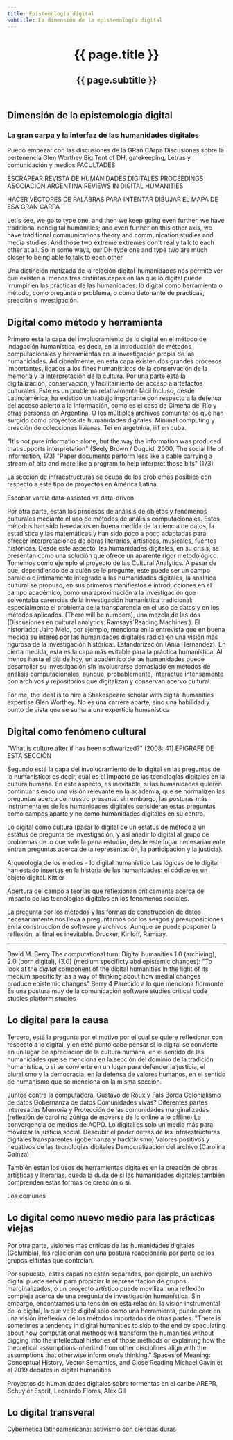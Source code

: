 ```yaml
---
title: Epistemología digital
subtitle: La dimensión de la epistemología digital
---
```


<header class="chapter-headers">
  <h1>{{ page.title }}</h1>
  <h2>{{ page.subtitle }}</h2>
</header>

## Dimensión de la epistemología digital

### La gran carpa y la interfaz de las humanidades digitales
Puedo empezar con las discusiones de la GRan CArpa
Discusiones sobre la pertenencia
Glen Worthey Big Tent of DH, gatekeeping, 
Letras y comunicación y medios
FACULTADES

ESCRAPEAR REVISTA DE HUMANIDADES DIGITALES
PROCEEDINGS ASOCIACION ARGENTINA
REVIEWS IN DIGITAL HUMANITIES

HACER VECTORES DE PALABRAS PARA INTENTAR DIBUJAR EL MAPA DE ESA GRAN CARPA

Let's see, we go to type one, and then we keep going even further, we have traditional nondigital humanities; and even further on this other axis, we have traditional communications theory and communication studies and media studies. And those two extreme extremes don't really talk to each other at all. So in some ways, our DH type one and type two are much closer to being able to talk to each other

Una distinción matizada de la relación digital-humanidades nos permite ver que existen al menos tres distintas capas en las que lo digital puede irrumpir en las prácticas de las humanidades: lo digital como herramienta o método, como pregunta o problema, o como detonante de prácticas, creación o investigación.


## Digital como método y herramienta

Primero está la capa del involucramiento de lo digital en el método de indagación humanística, es decir, en la introducción de métodos computacionales y herramientas en la investigación propia de las humanidades. Adicionalmente, en esta capa existen dos grandes procesos importantes, ligados a los fines humanísticos de la conservación de la memoria y la interpretación de la cultura. Por una parte está la digitalización, conservación, y facilitamiento del acceso a artefactos culturales. Este es un problema relativamente fácil 
Incluso, desde Latinoamérica, ha existido un trabajo importante con respecto a la defensa del acceso abierto a la información, como es el caso de Gimena del Río y otras personas en Argentina. O los múltiples archivos comunitarios que han surgido como proyectos de humanidades digitales. Minimal computing y creación de colecciones livianas. Tei en argetnina, iiif en cuba.

"It's not pure information alone, but the way the information was produced that supports interpretation" (Seely Brown / Duguid, 2000, The social life of information, 173)
"Paper documents perform less like a cable carrying a stream of bits and more like a program to help interpret those bits" (173)


La sección de infraestructuras se ocupa de los problemas posibles con respecto a este tipo de proyectos en América Latina.

Escobar varela data-assisted vs data-driven

Por otra parte, están los procesos de análisis de objetos y fenómenos culturales mediante el uso de métodos de análisis computacionales. Estos métodos han sido heredados en buena medida de la ciencia de datos, la estadística y las matemáticas y han sido poco a poco adaptadas para ofrecer interpretaciones de obras literarias, artísticas, musicales, fuentes históricas. Desde este aspecto, las humanidades digitales, en su crisis, se presentan como una solución que ofrece un aparente rigor metodológico. Tomemos como ejemplo el proyecto de las Cultural Analytics. A pesar de que, dependiendo de a quién se le pregunte, este puede ser un campo paralelo o intímamente integrado a las humanidades digitales, la analítica cultural se propuso, en sus primeros manifiestos e introducciones en el campo académico, como una aproximación a la investigación que solventaba carencias de la investigación humanística tradicional: especialmente el problema de la transparencia en el uso de datos y en los métodos aplicados. (There will be numbers), una mezcla de las dos (Discusiones en cultural analytics: Ramsays´Reading Machines ). El historiador Jairo Melo, por ejemplo, menciona en la entrevista que en buena medida su interés por las humanidades digitales radica en una visión más rigurosa de la investigación histórica:. Estandarización (Ania Hernandez). En cierta medida, esta es la capa más evitable para la práctica humanística. Al menos hasta el día de hoy, un académico de las humanidades puede desarrollar su investigación sin involucrarse demasiado en métodos de análisis computacionales, aunque, probablemente, interactúe intensamente con archivos y repositorios que digitalizan y conservan acervo cultural.

For me, the ideal is to hire a Shakespeare scholar with digital humanities expertise Glen Worthey. No es una carrera aparte, sino una habilidad y punto de vista que se suma a una experticia humanística

## Digital como fenómeno cultural

"What is culture after if has been softwarized?" (2008: 41) EPíGRAFE DE ESTA SECCIÓN

Segundo está la capa del involucramiento de lo digital en las preguntas de lo humanístico: es decir, cuál es el impacto de las tecnologías digitales en la cultura humana. En este aspecto, es inevitable, si las humanidades quieren continuar siendo una visión relevante en la academia, que se normalizen las preguntas acerca de nuestro presente. sin embargo, las posturas más instrumentales de las humanidades digitales consideran estas preguntas como campos aparte y no como humanidades digitales en su centro.

Lo digital como cultura (pasar lo digital de un estatus de método a un estátus de pregunta de investigación, y así añadir lo digital al grupo de problemas de lo que vale la pena estudiar, desde este lugar necesariamente entran preguntas acerca de la representación, la participación y la justicia).

Arqueología de los medios - lo digital humanístico
Las lógicas de lo digital han estado insertas en la historia de las humanidades: el códice es un objeto digital. Kittler

Apertura del campo a teorías que reflexionan críticamente acerca del impacto de las tecnologías digitales en los fenómenos sociales.

La pregunta por los métodos y las formas de construcción de datos necesariamente nos lleva a preguntarnos por los sesgos y presuposiciones en la construcción de software y archivos. Aunque se puede posponer la reflexión, al final es inevitable. Drucker, Kiriloff, Ramsay.


----
David M. Berry The computational turn: 
Digital humanities 1.0 (archiving), 2.0 (born digital), (3.0) (medium specificty abd epistemic changes):
"To look at the *digital* component of the digital humanities in the light of its medium specificity, as a way of thinking about how medial changes produce epistemic changes" Berry 4
Parecido a lo que menciona fiormonte
Es una postura muy de la comunicación
software studies
critical code studies
platform studies


## Lo digital para la causa

Tercero, está la pregunta por el motivo por el cual se quiere reflexionar con respecto a lo digital, y en este punto cabe pensar si lo digital se convierte en un lugar de apreciación de la cultura humana, en el sentido de las humanidades que se menciona en la sección del dominio de la tradición humanística, o si se convierte en un lugar para defender la justicia, el pluralismo y la democracia, en la defensa de valores humanos, en el sentido de humanismo que se menciona en la misma sección.

Juntos contra la computadora. Gustavo de Roux y Fals Borda
Colonialismo de datos
Gobernanza de datos
Comunidades vivas? Diferentes partes interesadas
Memoria y Protección de las comunidades marginalizadas (reflexión de carolina zúñiga de moverse de lo online a lo offline)
La convergencia de medios de ACPO. Lo digital es solo un medio más para movilizar la justicia social.
Descubir el poder detrás de las infraestructuras digitales transparentes (gobernanza y hacktivismo)
Valores positivos y negativos de las tecnologías digitales
Democratización del archivo (Carolina Gainza)

También están los usos de herramientas digitales en la creación de obras artísticas y literarias. queda la duda de si las humanidades digitales también comprenden estas formas de creación o si.

Los comunes

## Lo digital como nuevo medio para las prácticas viejas

Por otra parte, visiones más críticas de las humanidades digitales (Golumbia), las relacionan con una postura reaccionaria por parte de los grupos elitistas que controlan.

Por supuesto, estas capas no están separadas, por ejemplo, un archivo digital puede servir para propiciar la representación de grupos marginalizados, o un proyecto artístico puede movilizar una reflexión compleja acerca de una pregunta de investigación humanística. Sin embargo, encontramos una tensión en esta relación: la visión instrumental de lo digital, la que ve lo digital solo como una herramienta, puede caer en una visión irreflexiva de los métodos importados de otras partes.
"There is sometimes a tendency in digital humanities to skip to the end by speculating about how computational methods will transform the humanities without digging into the intellectual histories of those methods or explaining how the theoretical assumptions inherited from other disciplines align with the assumptions that otherwise inform one’s thinking." Spaces of Meaning: Conceptual History, Vector Semantics, and Close Reading
Michael Gavin et al 2019 debates in digital humanities


Proyectos de humanidades digitales sobre tormentas en el caribe AREPR, Schuyler Esprit, Leonardo Flores, Alex Gil

## Lo digital transveral

Cybernética latinoamericana: activismo con ciencias duras